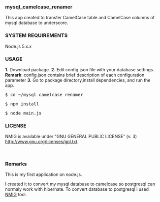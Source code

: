<h3>mysql_camelcase_renamer</h3>

<p>This app created to transfer CamelCase table and CamelCase columns of mysql database to underscore.</p>

<h3>SYSTEM REQUIREMENTS</h3>

Node.js 5.x.x

<h3>USAGE</h3>

<b>1.</b> Download package.
<b>2.</b> Edit config.json file with your database settings.
  &nbsp;&nbsp;
   <b>Remark</b>:
config.json contains brief description of each configuration parameter
<b>3.</b> Go to package directory,install dependencies, and run the app.
<pre>$ cd ~/mysql_camelcase_renamer</pre>
<pre>$ npm install</pre>
<pre>$ node main.js</pre>


<h3>LICENSE</h3>

NMIG is available under "GNU GENERAL PUBLIC LICENSE" (v. 3)
http://www.gnu.org/licenses/gpl.txt.


  &nbsp;&nbsp;
  
<h3>Remarks</h3>
This is my first application on node.js.

I created it to convert my mysql database to camelcase so postgresql can normaly work with hibernate. To convert database to postgresql i used [NMIG](https://github.com/AnatolyUss/nmig) tool.
